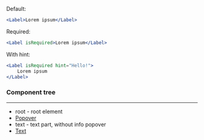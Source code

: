 Default:

```jsx
<Label>Lorem ipsum</Label>
```

Required:

```jsx
<Label isRequired>Lorem ipsum</Label>
```

With hint:

```jsx
<Label isRequired hint="Hello!">
    Lorem ipsum
</Label>
```

### Component tree

---

-   root - root element
-   [Popover](#/Utils?id=popover)
-   text - text part, without info popover
-   [Text](#/Utils?id=popover)
